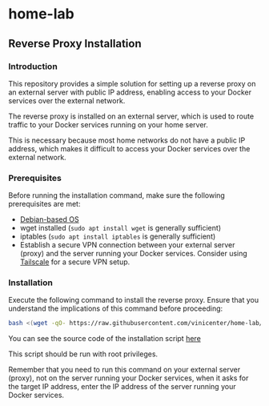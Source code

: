 # home-lab

## Reverse Proxy Installation

### Introduction

This repository provides a simple solution for setting up a reverse proxy on an external server with public IP address, enabling access to your Docker services over the external network.

The reverse proxy is installed on an external server, which is used to route traffic to your Docker services running on your home server.

This is necessary because most home networks do not have a public IP address, which makes it difficult to access your Docker services over the external network.

### Prerequisites

Before running the installation command, make sure the following prerequisites are met:

- [Debian-based OS](https://www.debian.org/)
- wget installed (`sudo apt install wget` is generally sufficient)
- iptables (`sudo apt install iptables` is generally sufficient)
- Establish a secure VPN connection between your external server (proxy) and the server running your Docker services. Consider using [Tailscale](https://tailscale.com/) for a secure VPN setup.

### Installation

Execute the following command to install the reverse proxy. Ensure that you understand the implications of this command before proceeding:

```bash
bash <(wget -qO- https://raw.githubusercontent.com/vinicenter/home-lab/main/install-reverse-proxy.sh)
```

You can see the source code of the installation script [here](https://raw.githubusercontent.com/vinicenter/home-lab/main/install-reverse-proxy.sh)

This script should be run with root privileges.

Remember that you need to run this command on your external server (proxy), not on the server running your Docker services, when it asks for the target IP address, enter the IP address of the server running your Docker services.

